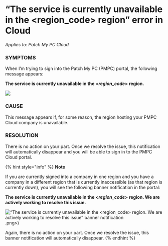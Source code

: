 # “The service is currently unavailable in the \<region\_code> region” error in Cloud

_Applies to: Patch My PC Cloud_

### SYMPTOMS

When I’m trying to sign into the Patch My PC (PMPC) portal, the following message appears:

**The service is currently unavailable in the <**_**region\_code**_**> region.**

![](/_images/image-%282293%29.png-"" "")

### CAUSE

This message appears if, for some reason, the region hosting your PMPC Cloud company is unavailable.

### RESOLUTION

There is no action on your part. Once we resolve the issue, this notification will automatically disappear and you will be able to sign in to the PMPC Cloud portal.

{% hint style="info" %}
**Note**

If you are currently signed into a company in one region and you have a company in a different region that is currently inaccessible (as that region is currently down), you will see the following banner notification in the portal:

**The service is currently unavailable in the <**_**region\_code**_**> region. We are actively working to resolve this issue.**

![“The service is currently unavailable in the \<region\_code> region. We are actively working to resolve this issue” banner notification](/_images/image-%282294 "“The service is currently unavailable in the \<region\_code> region. We are actively working to resolve this issue” banner notification").png>)

Again, there is no action on your part. Once we resolve the issue, this banner notification will automatically disappear.
{% endhint %}
